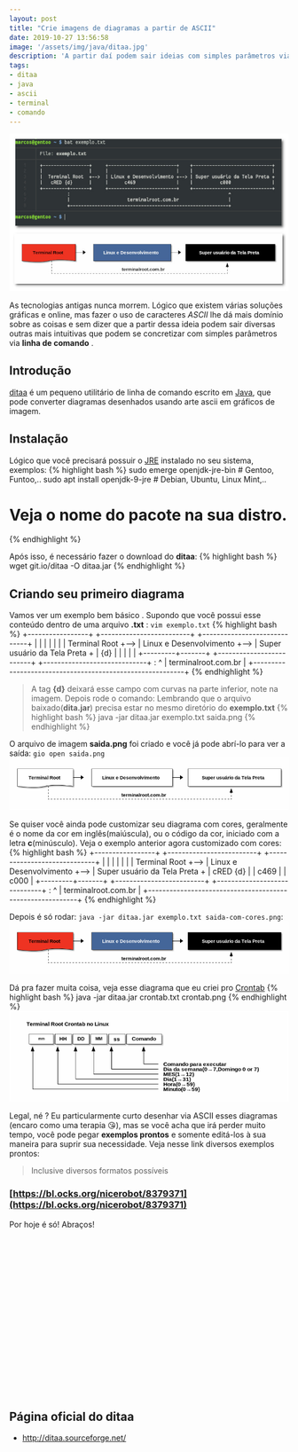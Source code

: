 ```yaml
---
layout: post
title: "Crie imagens de diagramas a partir de ASCII"
date: 2019-10-27 13:56:58
image: '/assets/img/java/ditaa.jpg'
description: 'A partir daí podem sair ideias com simples parâmetros via linha de comando. 💡️'
tags:
- ditaa
- java
- ascii
- terminal
- comando
---
```


[![Crie imagens de diagramas a partir de ASCII](/assets/img/java/ditaa.jpg)](/assets/img/java/ditaa.jpg)

As tecnologias antigas nunca morrem. Lógico que existem várias soluções gráficas e online, mas fazer o uso de caracteres *ASCII* lhe dá mais domínio sobre as coisas e sem dizer que a partir dessa ideia podem sair diversas outras mais intuitivas que podem se concretizar com simples parâmetros via **linha de comando** .

## Introdução

[ditaa](http://ditaa.sourceforge.net/) é um pequeno utilitário de linha de comando escrito em [Java](https://openjdk.java.net), que pode converter diagramas desenhados usando arte ascii em gráficos de imagem.

## Instalação

Lógico que você precisará possuir o [JRE](https://openjdk.java.net) instalado no seu sistema, exemplos:
{% highlight bash %}
sudo emerge openjdk-jre-bin # Gentoo, Funtoo,..
sudo apt install openjdk-9-jre # Debian, Ubuntu, Linux Mint,..
# Veja o nome do pacote na sua distro.
{% endhighlight %}

Após isso, é necessário fazer o download do **ditaa**:
{% highlight bash %}
wget git.io/ditaa -O ditaa.jar
{% endhighlight %}

<!-- RETANGULO LARGO -->
<script async src="https://pagead2.googlesyndication.com/pagead/js/adsbygoogle.js"></script>
<!-- Informat -->
<ins class="adsbygoogle"
style="display:block"
data-ad-client="ca-pub-2838251107855362"
data-ad-slot="2327980059"
data-ad-format="auto"
data-full-width-responsive="true"></ins>
<script>
(adsbygoogle = window.adsbygoogle || []).push({});
</script>

## Criando seu primeiro diagrama

Vamos ver um exemplo bem básico . Supondo que você possui esse conteúdo dentro de uma arquivo **.txt** : `vim exemplo.txt`
{% highlight bash %}
+-----------------+     +-------------------------+    +-----------------------------+
|                 |     |                         |    |                             |
|  Terminal Root  +-->  | Linux e Desenvolvimento +--> | Super usuário da Tela Preta +
|       {d}       |     |                         |    |                             |
+---------+-------+     +-------------------------+    +-----------------------------+
          :                                                          ^
          |                     terminalroot.com.br                  |
          +----------------------------------------------------------+
{% endhighlight %}
> A tag **{d}** deixará esse campo com curvas na parte inferior, note na imagem.
Depois rode o comando:
> Lembrando que o arquivo baixado(**dita.jar**) precisa estar no mesmo diretório do **exemplo.txt**
{% highlight bash %}
java -jar ditaa.jar exemplo.txt saida.png
{% endhighlight %}

O arquivo de imagem **saida.png** foi criado e você já pode abrí-lo para ver a saída: `gio open saida.png`
![Exemplo saida.png](/assets/img/java/saida.png)

Se quiser você ainda pode customizar seu diagrama com cores, geralmente é o nome da cor em inglês(maiúscula), ou o código da cor, iniciado com a letra **c**(minúsculo). Veja o exemplo anterior agora customizado com cores:
{% highlight bash %}
+-----------------+     +-------------------------+    +-----------------------------+
|                 |     |                         |    |                             |
|  Terminal Root  +-->  | Linux e Desenvolvimento +--> | Super usuário da Tela Preta +
|   cRED {d}      |     |      c469               |    |          c000               |
+---------+-------+     +-------------------------+    +-----------------------------+
          :                                                          ^
          |                     terminalroot.com.br                  |
          +----------------------------------------------------------+
{% endhighlight %}

<!-- RETANGULO LARGO 2 -->
<script async src="//pagead2.googlesyndication.com/pagead/js/adsbygoogle.js"></script>
<ins class="adsbygoogle"
style="display:block; text-align:center;"
data-ad-layout="in-article"
data-ad-format="fluid"
data-ad-client="ca-pub-2838251107855362"
data-ad-slot="8549252987"></ins>
<script>
(adsbygoogle = window.adsbygoogle || []).push({});
</script>

Depois é só rodar: `java -jar ditaa.jar exemplo.txt saida-com-cores.png`:
![Exemplo saida-com-cores.png](/assets/img/java/saida-com-cores.png)

Dá pra fazer muita coisa, veja esse diagrama que eu criei pro [Crontab](https://terminalroot.com.br/2014/12/como-utilizar-o-crontab.html)
{% highlight bash %}
java -jar ditaa.jar crontab.txt crontab.png
{% endhighlight %}
![Exemplo saida.png](/assets/img/java/crontab.png)

Legal, né ? Eu particularmente curto desenhar via ASCII esses diagramas (encaro como uma terapia 😘️), mas se você acha que irá perder muito tempo, você pode pegar **exemplos prontos** e somente editá-los à sua maneira para suprir sua necessidade. Veja nesse link diversos exemplos prontos:
> Inclusive diversos formatos possíveis
### [https://bl.ocks.org/nicerobot/8379371](https://bl.ocks.org/nicerobot/8379371)

Por hoje é só! Abraços!

<!-- QUADRADO -->
<script async src="//pagead2.googlesyndication.com/pagead/js/adsbygoogle.js"></script>
<ins class="adsbygoogle"
style="display:inline-block;width:336px;height:280px"
data-ad-client="ca-pub-2838251107855362"
data-ad-slot="5351066970"></ins>
<script>
(adsbygoogle = window.adsbygoogle || []).push({});
</script> 

## Página oficial do ditaa
+ <http://ditaa.sourceforge.net/>
